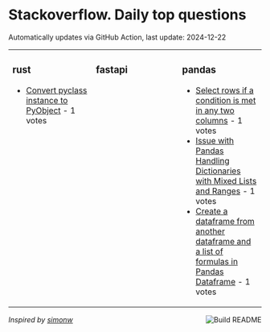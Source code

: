 # Stackoverflow. Daily top questions 

Automatically updates via GitHub Action, last update: <!-- date starts -->2024-12-22<!-- date ends -->


<table><tr><td valign="top" width="33%">

### rust
<!-- rust starts -->
* [Convert pyclass instance to PyObject](https://stackoverflow.com/questions/79301595/convert-pyclass-instance-to-pyobject) - 1 votes
<!-- rust ends -->
</td><td valign="top" width="34%">


### fastapi
<!-- fastapi starts -->

<!-- fastapi ends -->
</td><td valign="top" width="34%">


### pandas
<!-- pandas starts -->
* [Select rows if a condition is met in any two columns](https://stackoverflow.com/questions/79299908/select-rows-if-a-condition-is-met-in-any-two-columns) - 1 votes
* [Issue with Pandas Handling Dictionaries with Mixed Lists and Ranges](https://stackoverflow.com/questions/79301051/issue-with-pandas-handling-dictionaries-with-mixed-lists-and-ranges) - 1 votes
* [Create a dataframe from another dataframe and a list of formulas in Pandas Dataframe](https://stackoverflow.com/questions/79299616/create-a-dataframe-from-another-dataframe-and-a-list-of-formulas-in-pandas-dataf) - 1 votes
<!-- pandas ends -->
</td></tr></table>

<a href="https://github.com/hp0404/hp0404/actions"><img src="https://github.com/hp0404/hp0404/workflows/Build%20README/badge.svg" align="right" alt="Build README"></a> <p>*Inspired by  [simonw](https://github.com/simonw/simonw)*</p>
